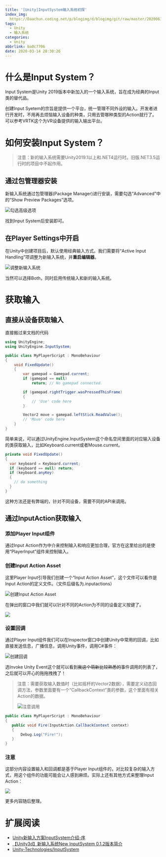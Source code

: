 ```yaml
---
title: '[Unity]InputSystem输入系统初探'
index_img: 
  https://Daachun.coding.net/p/blogimg/d/blogimg/git/raw/master/20200610210443.gif
tags:
  - Unity
  - 输入系统
categories:
  - Unity
abbrlink: ba0c7706
date: 2020-03-14 20:30:26
---
```


# 什么是Input System？

Input System是Unity 2019版本中新加入的一个输入系统，旨在成为经典的Input类的替代品。

创建Input Syetem的宗旨是提供一个平台，统一管理不同外设的输入。开发者进行开发时，不用再去烦恼输入设备的种类，只用去管哪种类型的Action就行了。可以参考VRTK这个为VR设备提供的输入输出平台。

# 如何安装Input System？

> 注意：新的输入系统需要Unity2019.1以上和.NET4运行时。旧版.NET3.5运行时的项目中不起作用。

## 通过包管理器安装

新输入系统通过包管理器(Package Manager)进行安装，需要勾选“Advanced”中的“Show Preview Packages”选项。

![勾选高级选项](https://docs.unity3d.com/Packages/com.unity.inputsystem@1.0/manual/Images/ShowPreviewPackages.png)

找到Input System后安装即可。

## 在Player Settings中开启

在Unity中创建项目后，默认使用经典输入方式。我们需要将“Active Input Handling”项调整为新输入系统，并**重启编辑器**。

![调整新输入系统](https://docs.unity3d.com/Packages/com.unity.inputsystem@1.0/manual/Images/ActiveInputHandling.png)

当然可以选择Both，同时启用传统输入和新的输入系统。

# 获取输入

## 直接从设备获取输入

直接搬过来文档的代码

``` cs
using UnityEngine;
using UnityEngine.InputSystem;

public class MyPlayerScript : MonoBehaviour
{
    void FixedUpdate()
    {
        var gamepad = Gamepad.current;
        if (gamepad == null)
            return; // No gamepad connected.

        if (gamepad.rightTrigger.wasPressedThisFrame)
        {
            // 'Use' code here
        }

        Vector2 move = gamepad.leftStick.ReadValue();
        // 'Move' code here
    }
}
```
简单来说，可以通过UnityEngine.InputSystem这个命名空间里面的对应输入设备的类获取输入，比如Keyboard.current或者Mouse.current。

``` cs
private void FixedUpdate() 
{
  var keyboard = Keyboard.current;
  if (keyboard == null) return;
  if (keyboard.anyKey)
  {
    // do something
  }
}
```

这种方法还是有弊端的，针对不同设备，需要不同的API来调用。

## 通过InputAction获取输入

### 添加Player Input组件

通过Input Action作为中介来控制输入和响应更加合理，官方在这里给出的是使用“PlayerInput”组件来控制输入。

### 创建Input Action Asset

这里Player Input引导我们创建一个“Input Action Asset”，这个文件可以看作是Input Action的定义文件。（文件后缀名为.inputactions）

![创建Input Action Asset](https://docs.unity3d.com/Packages/com.unity.inputsystem@1.0/manual/Images/PlayerInputCreateActions.png)

在弹出的窗口中我们就可以针对不同的Action为不同的设备定义按键了。

![](https://i.loli.net/2020/03/15/rNvK1fFlgGCX2De.png)

### 设置回调

通过Player Input组件我们可以在Inspector窗口中创建Unity中常用的回调，比如直接发送信息，广播信息，调用Unity事件，调用C#事件：

![创建回调](https://docs.unity3d.com/Packages/com.unity.inputsystem@1.0/manual/Images/PlayerInputNotificationBehaviors.png)

选Invoke Unity Event这个就可以看到<del>我这个萌新比较熟悉的</del>事件调用的列表了，之后就可以开心的拖拖拽拽了！

> 注意：需要获取输入数值时（比如摇杆的Vector2数据），需要定义动态回调方法，参数里面要有一个“CallbackContext”类的参数，这个里面有相关Action的数据。
>
>![注意调用](https://docs.unity3d.com/Packages/com.unity.inputsystem@1.0/manual/Images/MyPlayerActionEvents.png)

 ``` cs
 public class MyPlayerScript : MonoBehaviour
 {
    public void Fire(InputAction.CallbackContext context)
    {
        Debug.Log("Fire!");
    }
 }
 ```

### 注意

这部分内容设置输入和回调都是基于Player Input组件的，对比较复杂的输入方式，用这个组件的功能可能会让人感到麻烦。实际上还有其他方式来整理Input Action：

![](https://i.loli.net/2020/03/15/3q2GRdUMNfJLDoQ.png)

更多内容随后整理。

# 扩展阅读

  - [Unity新输入方案InputSystem介绍-序](https://www.bilibili.com/read/cv2938602)
  - [【Unity3d】新输入系统New InputSystem 0.1.2版本简介](https://blog.csdn.net/u010019717/article/details/86358975)
  - [Unity-Technologies/InputSystem](https://github.com/Unity-Technologies/InputSystem)